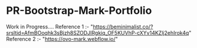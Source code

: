 # PR-Bootstrap-Mark-Portfolio
Work in Progress....
Reference 1 :- "https://beminimalist.co/?srsltid=AfmBOoqhk3sBjzh8SZODJIRgkiq_OF5KUVhP-cXYv14KZlj2ehIrok4q"
Reference 2 :- "https://ovo-mark.webflow.io/"
